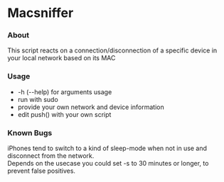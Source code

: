 # Macsniffer

### About

This script reacts on a connection/disconnection of a specific device in your local network based on its MAC 

### Usage

- -h (--help) for arguments usage
- run with sudo
- provide your own network and device information
- edit push() with your own script

### Known Bugs

iPhones tend to switch to a kind of sleep-mode when not in use and disconnect from the network. <br>
Depends on the usecase you could set -s to 30 minutes or longer, to prevent false positives.